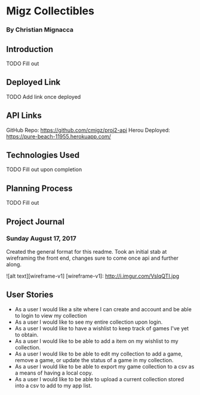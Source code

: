 # Migz Collectibles
### By Christian Mignacca

## Introduction

TODO Fill out

## Deployed Link

TODO Add link once deployed

## API Links

GitHub Repo: https://github.com/cmigz/proj2-api
Herou Deployed: https://pure-beach-11955.herokuapp.com/

## Technologies Used

TODO Fill out upon completion

## Planning Process

TODO Fill out

## Project Journal

### Sunday August 17, 2017

Created the general format for this readme.  Took an initial stab at wireframing the front end, changes sure to come once api and further along.

![alt text][wireframe-v1]
[wireframe-v1]: http://i.imgur.com/VslqQTI.jpg

## User Stories

- As a user I would like a site where I can create and account and be able to login to view my collection
- As a user I would like to see my entire collection upon login.
- As a user I would like to have a wishlist to keep track of games I've yet to obtain.
- As a user I would like to be able to add a item on my wishlist to my collection.
- As a user I would like to be able to edit my collection to add a game, remove a game, or update the status of a game in my collection.
- As a user I would like to be able to export my game collection to a csv as a means of having a local copy.
- As a user I would like to be able to upload a current collection stored into a csv to add to my app list.
